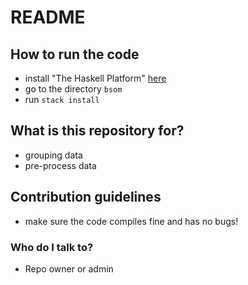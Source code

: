 # README #

## How to run the code ##
* install "The Haskell Platform" [here](https://www.haskell.org/platform/)
* go to the directory `bsom`
* run `stack install`

## What is this repository for? ##
* grouping data
* pre-process data

## Contribution guidelines ##
* make sure the code compiles fine and has no bugs!

### Who do I talk to? ###
* Repo owner or admin
